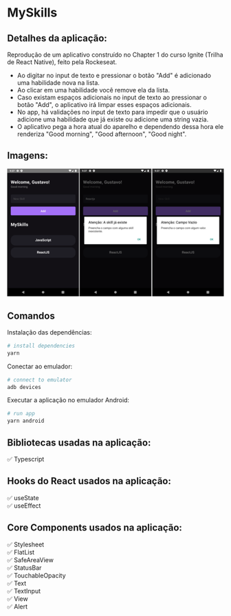 # MySkills

## Detalhes da aplicação:

Reprodução de um aplicativo construído no Chapter 1 do curso Ignite (Trilha de React Native), feito pela Rockeseat.

- Ao digitar no input de texto e pressionar o botão "Add" é adicionado uma habilidade nova na lista.
- Ao clicar em uma habilidade você remove ela da lista.
- Caso existam espaços adicionais no input de texto ao pressionar o botão "Add", o aplicativo irá limpar esses espaços adicionais.
- No app, há validações no input de texto para impedir que o usuário adicione uma habilidade que já existe ou adicione uma string vazia.
- O aplicativo pega a hora atual do aparelho e dependendo dessa hora ele renderiza "Good morning", "Good afternoon", "Good night".

## Imagens:

![Screenshot](./src/assets/Screenshot.png)

## Comandos

Instalação das dependências:

```bash
# install dependencies
yarn
```

Conectar ao emulador:

```bash
# connect to emulator
adb devices
```

Executar a aplicação no emulador Android:

```bash
# run app
yarn android
```

## Bibliotecas usadas na aplicação:

[comment]: # "Use ✅ para positivo e ❌ para negativo"

&#9989; Typescript

## Hooks do React usados na aplicação:

[comment]: # "Use ✅ para positivo e ❌ para negativo"

&#9989; useState\
&#9989; useEffect

## Core Components usados na aplicação:

[comment]: # "Use ✅ para positivo e ❌ para negativo"

&#9989; Stylesheet\
&#9989; FlatList\
&#9989; SafeAreaView\
&#9989; StatusBar\
&#9989; TouchableOpacity\
&#9989; Text\
&#9989; TextInput\
&#9989; View\
&#9989; Alert
